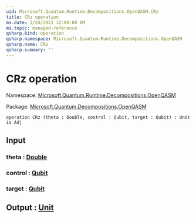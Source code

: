 ```yaml
---
uid: Microsoft.Quantum.Runtime.Decompositions.OpenQASM.CRz
title: CRz operation
ms.date: 3/24/2021 12:00:00 AM
ms.topic: managed-reference
qsharp.kind: operation
qsharp.namespace: Microsoft.Quantum.Runtime.Decompositions.OpenQASM
qsharp.name: CRz
qsharp.summary: ''
---
```


# CRz operation

Namespace: [Microsoft.Quantum.Runtime.Decompositions.OpenQASM](xref:Microsoft.Quantum.Runtime.Decompositions.OpenQASM)

Package: [Microsoft.Quantum.Decompositions.OpenQASM](https://nuget.org/packages/Microsoft.Quantum.Decompositions.OpenQASM)




```qsharp
operation CRz (theta : Double, control : Qubit, target : Qubit) : Unit is Adj
```


## Input

### theta : [Double](xref:microsoft.quantum.lang-ref.double)




### control : [Qubit](xref:microsoft.quantum.lang-ref.qubit)




### target : [Qubit](xref:microsoft.quantum.lang-ref.qubit)





## Output : [Unit](xref:microsoft.quantum.lang-ref.unit)

